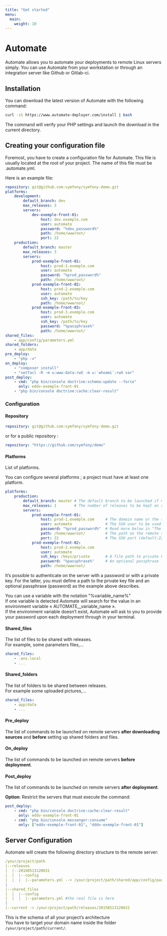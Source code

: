 ```yaml
---
title: "Get started"
menu:
  main:
    weight: 10
---
```

# Automate

Automate allows you to automate your deployments to remote Linux servers simply.
You can use Automate from your workstation or through an integration server like Github or Gitlab-ci.

## Installation


You can download the latest version of Automate with the following command:    

~~~~bash
curl -sS https://www.automate-deployer.com/install | bash
~~~~

The command will verify your PHP settings and launch the download in the current directory.

## Creating your configuration file

Foremost, you have to create a configuration file for Automate.
This file is usually located at the root of your project. The name of this file must be .automate.yml.

Here is an example file:

~~~~yaml
repository: git@github.com:symfony/symfony-demo.git
platforms:
    development:
        default_branch: dev
        max_releases: 3
        servers:
            dev-exemple-front-01:
                host: dev.exemple.com
                user: automate
                password: "%dev_password%"
                path: /home/wwwroot/
                port: 22
    production:
        default_branch: master
        max_releases: 3
        servers:
            prod-exemple-front-01:
                host: prod-1.exemple.com
                user: automate
                password: "%prod_password%"
                path: /home/wwwroot/
            prod-exemple-front-02:
                host: prod-2.exemple.com
                user: automate
                ssh_key: /path/to/key
                path: /home/wwwroot/
            prod-exemple-front-03:
                host: prod-3.exemple.com
                user: automate
                ssh_key: /path/to/key
                password: "%passphrase%"
                path: /home/wwwroot/
shared_files:
    - app/config/parameters.yml
shared_folders:
    - app/data
pre_deploy:
    - "php -v"
on_deploy:
    - "composer install"
    - "setfacl -R -m u:www-data:rwX -m u:`whoami`:rwX var"
post_deploy:
    - cmd: "php bin/console doctrine:schema:update --force"
      only: eddv-exemple-front-01
    - "php bin/console doctrine:cache:clear-result"
~~~~

### Configuration

#### Repository

~~~~yaml
repository: git@github.com:symfony/symfony-demo.git
~~~~

or for a public repository :
~~~~yaml
repository: "https://github.com/symfony/demo"
~~~~

#### Platforms

List of platforms.

You can configure several platforms ; a project must have at least one platform.

~~~~yaml
platforms:
    production:
        default_branch: master # The default branch to be launched if no branch is specified during the deployement
        max_releases: 1        # The number of releases to be kept on remote servers.
        servers:
            prod-exemple-front-01:
                host: prod-1.exemple.com     # The domain name or the server's IP
                user: automate               # The SSH user to be used for the deployment
                password: "%prod_password%"  # Read more below in "The SSH password" section
                path: /home/wwwroot/         # The path on the remote server
                port: 22                     # The SSH port (default:22)    
            prod-exemple-front-02:
                host: prod-2.exemple.com
                user: automate
                ssh_key: /keys/private       # A file path to private key
                password: "%passphrase%"     # An optional passphrase
                path: /home/wwwroot/
~~~~

It’s possible to authenticate on the server with a password or with a private key. For the latter, you must define a path to the private key file and an optional passphrase (password) as the example above describes.

You can use a variable with the notation "%variable_name%"    
If one variable is detected Automate will search for the value in an environment variable « AUTOMATE__variable_name ».    
If the environment variable doesn’t exist, Automate will ask to you to provide your password upon each deployment through in your terminal.

#### Shared_files

The list of files to be shared with releases.    
For example, some parameters files,…

~~~~yaml
shared_files:
    - .env.local
    - ...
~~~~

#### Shared_folders

The list of folders to be shared between releases.    
For example some uploaded pictures,…

~~~~yaml
shared_files:
    - app/data
    - ...
~~~~

#### Pre_deploy

The list of commands to be launched on remote servers **after downloading sources** and **before** setting up shared folders and files.

#### On_deploy

The list of commands to be launched on remote servers **before deployment**.

#### Post_deploy

The list of commands to be launched on remote servers **after deployment**.

**Option**: Restrict the servers that must execute the command:

~~~~yaml
post_deploy:
    - cmd: "php bin/console doctrine:cache:clear-result"
      only: eddv-exemple-front-01
    - cmd: "php bin/console messenger:consume"
      only: ["eddv-exemple-front-01", "dddv-exemple-front-01"]
~~~~

## Server Configuration

Automate will create the following directory structure to the remote server:

~~~~yaml
/your/project/path
|--releases
|  |--20160513120631
|  |  |--config
|  |  |  |--parameters.yml --> /your/project/path/shared/app/config/parameters.yml
|
|--shared_files
|  |  |--config
|  |  |  |--parameters.yml #the real file is here
|
|--current -> /your/project/path/releases/20150513120631
~~~~

This is the schema of all your project’s architecture    
You have to target your domain name inside the folder ```/your/project/path/current/```.